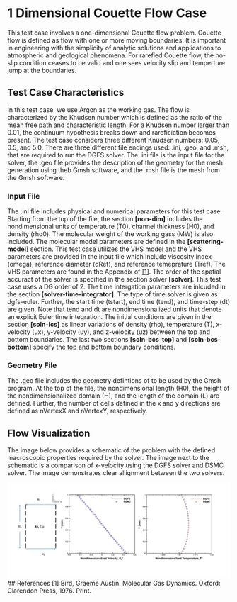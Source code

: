 # 1 Dimensional Couette Flow Case
This test case involves a one-dimensional Couette flow problem. Couette flow is defined as flow with one or more moving boundaries. It is important in engineering with the simplicity of analytic solutions and applications to atmospheric and geological phenomena. For rarefied Couette flow, the no-slip condition ceases to be valid and one sees velocity slip and temperture jump at the boundaries. 

## Test Case Characteristics 
In this test case, we use Argon as the working gas. The flow is characterized by the Knudsen number which is defined as the ratio of the mean free path and characteristic length. For a Knudsen number larger than 0.01, the continuum hypothesis breaks down and rareficiation becomes present. The test case considers three different Knudsen numbers: 0.05, 0.5, and 5.0. There are three different file endings used: .ini, .geo, and .msh, that are required to run the DGFS solver. The .ini file is the input file for the solver, the .geo file provides the description of the geometry for the mesh generation using theb Gmsh software, and the .msh file is the mesh from the Gmsh software.  
### Input File 
The .ini file includes physical and numerical parameters for this test case. Starting from the top of the file, the section **[non-dim]** includes the nondimensional units of temperature (T0), channel thickness (H0), and density (rho0). The molecular weight of the working gass (MW) is also included. The molecular model parameters are defined in the **[scattering-model]** section. This test case utilizes the VHS model and the VHS parameters are provided in the input file which include viscosity index (omega), reference diameter (dRef), and reference temeprature (Tref). The VHS parameters are found in the Appendix of  [[1]](#1). The order of the spatial accuract of the solver is specified in the section solver **[solver]**. This test case uses a DG order of 2. The time intergation parameters are inlcuded in the section **[solver-time-integrator]**. The type of time solver is given as dgfs-euler. Further, the start time (tstart), end time (tend), and time-step (dt) are given. Note that tend and dt are nondimensionalized units that denote an explicit Euler time integration. The initial conditions are given in the section **[soln-ics]** as linear variations of density (rho), temperature (T), x-velocity (ux), y-velocity (uy), and z-velocity (uz) between the top and bottom boundaries. The last two sections **[soln-bcs-top]** and **[soln-bcs-bottom]** specify the top and bottom boundary conditions. 

### Geometry File 
The .geo file includes the geometry defintions of to be used by the Gmsh program. At the top of the file, the nondimensional length (H0), the height of the nondimensionalized domain (H), and the length of the domain (L) are defined. Further, the number of cells defined in the x and y directions are defined as nVertexX and nVertexY, respectively. 

## Flow Visualization 
The image below provides a schematic of the problem with the defined macroscopic properties required by the solver. The image next to the schematic is a comparison of x-velocity using the DGFS solver and DSMC solver. The image demonstrates clear allignment between the two solvers. 

<img src="./Resources/CouetteFlowVIsualization.png" alt="CouetteFlowVIsualization" width="800"/>
## References
<a id="1">[1]</a> 
Bird, Graeme Austin. Molecular Gas Dynamics. Oxford: Clarendon Press, 1976. Print.
